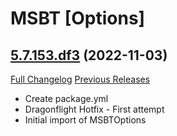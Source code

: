 # MSBT [Options]

## [5.7.153.df3](https://github.com/lowlee/MSBTOptions/tree/5.7.153.df3) (2022-11-03)
[Full Changelog](https://github.com/lowlee/MSBTOptions/commits/5.7.153.df3) [Previous Releases](https://github.com/lowlee/MSBTOptions/releases)

- Create package.yml  
- Dragonflight Hotfix - First attempt  
- Initial import of MSBTOptions  
